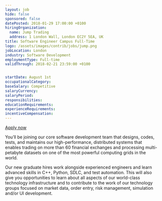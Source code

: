 ```yaml
---
layout: job
hide: false
sponsored: false
datePosted: 2018-01-29 17:00:00 +0100
hiringOrganization:
  name: Jump Trading
  address: 1 London Wall, London EC2Y 5EA, UK
title: Software Engineer Campus Full-Time
logo: /assets/images/contrib/jobs/jump.png
jobLocation: London
industry: Software Development
employmentType: Full-time
validThrough: 2018-02-21 23:59:00 +0100


startDate: August 1st
occupationalCategory:
baseSalary: Competitive
salaryCurrency:
salaryPeriod:
responsibilities:
educationRequirements:
experienceRequirements:
incentiveCompensation:
---
```



<a class="btn btn--dark" href="http://www.jumptrading.com/apply.html?gh_jid=753128">
    Apply now
</a>

You’ll be joining our core software development team that designs, codes, tests, and maintains our high-performance, distributed systems that enables trading on more than 60 financial exchanges and processing multi-petabyte datasets on one of the most powerful computing grids in the world.

Our new graduate hires work alongside experienced engineers and learn advanced skills in C++, Python, SDLC, and test automation. This will also give you opportunities to learn about all aspects of our world-class technology infrastructure and to contribute to the work of our technology groups focused on market data, order entry, risk management, simulation and/or UI development.

